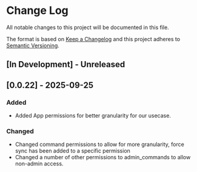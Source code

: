 # Change Log

All notable changes to this project will be documented in this file.

The format is based on [Keep a Changelog](http://keepachangelog.com/)
and this project adheres to [Semantic Versioning](http://semver.org/).

## [In Development] - Unreleased

## [0.0.22] - 2025-09-25

### Added
- Added App permissions for better granularity for our usecase.

### Changed

- Changed command permissions to allow for more granularity, force sync has been added to a specific permission
- Changed a number of other permissions to admin_commands to allow non-admin access.
